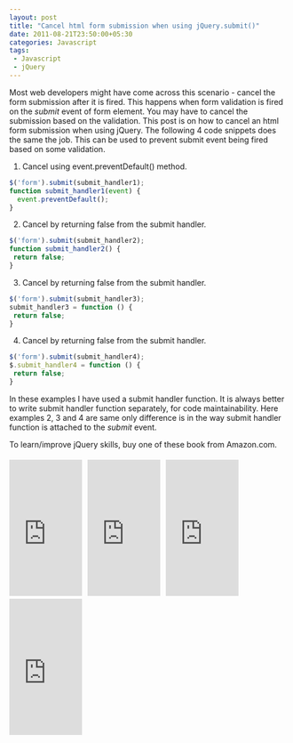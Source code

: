 ```yaml
---
layout: post
title: "Cancel html form submission when using jQuery.submit()"
date: 2011-08-21T23:50:00+05:30
categories: Javascript
tags:
 - Javascript
 - jQuery
---
```

Most web developers might have come across this scenario - cancel the form submission after it is fired. This happens when form validation is fired on the <i>submit</i>&nbsp;event of form element. You may have to cancel the submission based on the validation.
This post is on how to cancel an html form submission when using jQuery. The following 4 code snippets does the same the job. This can be used to prevent submit event being fired based on some validation.

1. Cancel using event.preventDefault() method.
``` js
$('form').submit(submit_handler1);
function submit_handler1(event) {
  event.preventDefault();
}
```

2. Cancel by returning false from the submit handler.
``` js
$('form').submit(submit_handler2);
function submit_handler2() {
 return false;
}
```

3. Cancel by returning false from the submit handler.
``` js
$('form').submit(submit_handler3);
submit_handler3 = function () {
 return false;
}
```

4. Cancel by returning false from the submit handler.
``` js
$('form').submit(submit_handler4);
$.submit_handler4 = function () {
 return false;
}
```

In these examples I have used a submit handler function. It is always better to write submit handler function separately, for code maintainability. Here examples 2, 3 and 4 are same only difference is in the way submit handler function is attached to the <i>submit</i> event.

To learn/improve jQuery skills, buy one of these book from Amazon.com.
<iframe align="left" frameborder="0" marginheight="0" marginwidth="0" scrolling="no" src="http://rcm.amazon.com/e/cm?t=thelaccur-20&amp;o=1&amp;p=8&amp;l=bpl&amp;asins=0980576857&amp;fc1=000000&amp;IS2=1&amp;lt1=_blank&amp;m=amazon&amp;lc1=0000FF&amp;bc1=000000&amp;bg1=FFFFFF&amp;f=ifr" style="align: left; height: 245px; padding-right: 10px; padding-top: 5px; width: 131px;"></iframe> <iframe align="left" frameborder="0" marginheight="0" marginwidth="0" scrolling="no" src="http://rcm.amazon.com/e/cm?t=thelaccur-20&amp;o=1&amp;p=8&amp;l=bpl&amp;asins=0596159773&amp;fc1=000000&amp;IS2=1&amp;lt1=_blank&amp;m=amazon&amp;lc1=0000FF&amp;bc1=000000&amp;bg1=FFFFFF&amp;f=ifr" style="align: left; height: 245px; padding-right: 10px; padding-top: 5px; width: 131px;"></iframe><iframe align="left" frameborder="0" marginheight="0" marginwidth="0" scrolling="no" src="http://rcm.amazon.com/e/cm?t=thelaccur-20&amp;o=1&amp;p=8&amp;l=bpl&amp;asins=1847199720&amp;fc1=000000&amp;IS2=1&amp;lt1=_blank&amp;m=amazon&amp;lc1=0000FF&amp;bc1=000000&amp;bg1=FFFFFF&amp;f=ifr" style="align: left; height: 245px; padding-right: 10px; padding-top: 5px; width: 131px;"></iframe><iframe align="left" frameborder="0" marginheight="0" marginwidth="0" scrolling="no" src="http://rcm.amazon.com/e/cm?t=thelaccur-20&amp;o=1&amp;p=8&amp;l=bpl&amp;asins=1935182323&amp;fc1=000000&amp;IS2=1&amp;lt1=_blank&amp;m=amazon&amp;lc1=0000FF&amp;bc1=000000&amp;bg1=FFFFFF&amp;f=ifr" style="align: left; height: 245px; padding-right: 10px; padding-top: 5px; width: 131px;"></iframe>
